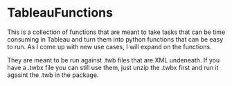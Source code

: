 # TableauFunctions

This is a collection of functions that are meant to take tasks that can be time consuming in Tableau and turn them into python functions that can be easy to run. As I come up with new use cases, I will expand on the functions.

They are meant to be run against .twb files that are XML undeneath. If you have a .twbx file you can still use them, just unzip the .twbx first and run it agasint the .twb in the package.
